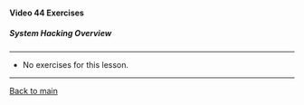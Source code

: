 #### Video 44 Exercises

##### System Hacking Overview

---

- No exercises for this lesson.

---

[Back to main](https://github.com/rot0xd/CBTNuggets/blob/master/CEHv9/README.md)

